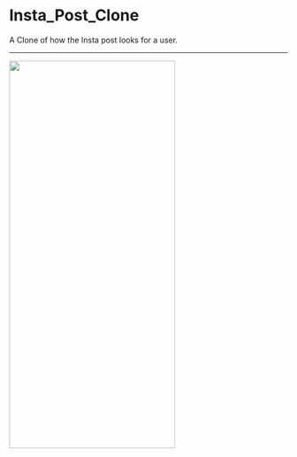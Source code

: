# Insta_Post_Clone
A Clone of how the Insta post looks for a user.

---

<img src="./App_Screenshots/app.png" height=700 width=300/>

